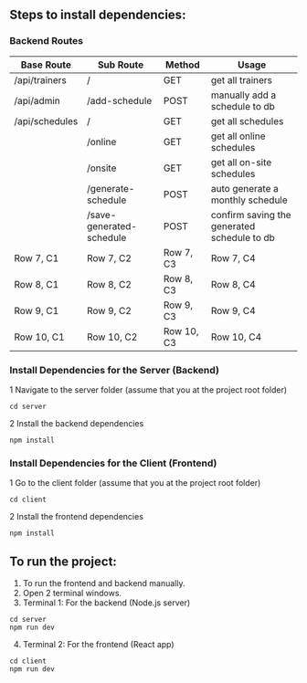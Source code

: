 ## Steps to install dependencies:

### Backend Routes

| Base Route     | Sub Route                | Method     | Usage                                       |
| -------------- | ------------------------ | ---------- | ------------------------------------------- |
| /api/trainers  | /                        | GET        | get all trainers                            |
| /api/admin     | /add-schedule            | POST       | manually add a schedule to db               |
| /api/schedules | /                        | GET        | get all schedules                           |
|                | /online                  | GET        | get all online schedules                    |
|                | /onsite                  | GET        | get all on-site schedules                   |
|                | /generate-schedule       | POST       | auto generate a monthly schedule            |
|                | /save-generated-schedule | POST       | confirm saving the generated schedule to db |
| Row 7, C1      | Row 7, C2                | Row 7, C3  | Row 7, C4                                   |
| Row 8, C1      | Row 8, C2                | Row 8, C3  | Row 8, C4                                   |
| Row 9, C1      | Row 9, C2                | Row 9, C3  | Row 9, C4                                   |
| Row 10, C1     | Row 10, C2               | Row 10, C3 | Row 10, C4                                  |

### Install Dependencies for the Server (Backend)

1 Navigate to the server folder (assume that you at the project root folder)

```
cd server
```

2 Install the backend dependencies

```
npm install
```

### Install Dependencies for the Client (Frontend)

1 Go to the client folder (assume that you at the project root folder)

```
cd client
```

2 Install the frontend dependencies

```
npm install
```

## To run the project:

1. To run the frontend and backend manually.
2. Open 2 terminal windows.
3. Terminal 1: For the backend (Node.js server)

```
cd server
npm run dev
```

4. Terminal 2: For the frontend (React app)

```
cd client
npm run dev
```
